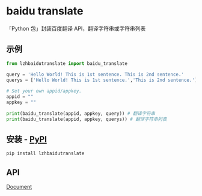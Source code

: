 # baidu translate
「Python 包」封装百度翻译 API，翻译字符串或字符串列表

## 示例
```python
from lzhbaidutranslate import baidu_translate

query = 'Hello World! This is 1st sentence. This is 2nd sentence.'
querys = ['Hello World! This is 1st sentence.','This is 2nd sentence.']
    
# Set your own appid/appkey.
appid = ""
appkey = ""
    
print(baidu_translate(appid, appkey, query)) # 翻译字符串
print(baidu_translate(appid, appkey, querys)) # 翻译字符串列表
```

## 安装 - [PyPI](https://pypi.org/project/lzhbaidutranslate/)
```bash
pip install lzhbaidutranslate
```

## API
[Document](https://zhhtdm.github.io/baidu-translate/)


